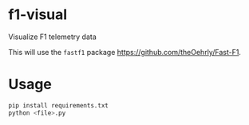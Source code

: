# f1-visual
Visualize F1 telemetry data

This will use the `fastf1` package https://github.com/theOehrly/Fast-F1.

# Usage
```sh
pip install requirements.txt
python <file>.py
```
